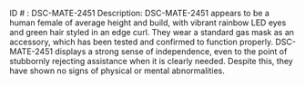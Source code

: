 ID # : DSC-MATE-2451
Description: DSC-MATE-2451 appears to be a human female of average height and build, with vibrant rainbow LED eyes and green hair styled in an edge curl. They wear a standard gas mask as an accessory, which has been tested and confirmed to function properly. DSC-MATE-2451 displays a strong sense of independence, even to the point of stubbornly rejecting assistance when it is clearly needed. Despite this, they have shown no signs of physical or mental abnormalities.